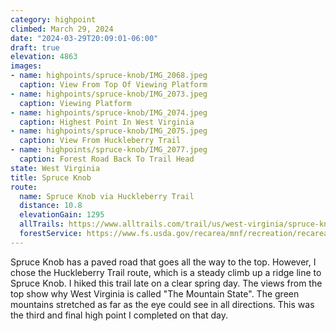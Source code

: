 ```yaml
---
category: highpoint
climbed: March 29, 2024
date: "2024-03-29T20:09:01-06:00"
draft: true
elevation: 4863
images:
- name: highpoints/spruce-knob/IMG_2068.jpeg
  caption: View From Top Of Viewing Platform
- name: highpoints/spruce-knob/IMG_2073.jpeg
  caption: Viewing Platform
- name: highpoints/spruce-knob/IMG_2074.jpeg
  caption: Highest Point In West Virginia
- name: highpoints/spruce-knob/IMG_2075.jpeg
  caption: View From Huckleberry Trail
- name: highpoints/spruce-knob/IMG_2077.jpeg
  caption: Forest Road Back To Trail Head
state: West Virginia
title: Spruce Knob
route:
  name: Spruce Knob via Huckleberry Trail
  distance: 10.8
  elevationGain: 1295
  allTrails: https://www.alltrails.com/trail/us/west-virginia/spruce-knob-via-huckleberry-trail
  forestService: https://www.fs.usda.gov/recarea/mnf/recreation/recarea/?recid=7038
---
```

Spruce Knob has a paved road that goes all the way to the top.  However, I chose the Huckleberry Trail route, which is a steady climb up a ridge line to Spruce Knob.  I hiked this trail late on a clear spring day.  The views from the top show why West Virginia is called "The Mountain State".  The green mountains stretched as far as the eye could see in all directions.  This was the third and final high point I completed on that day.
